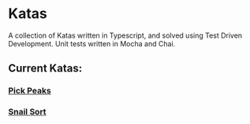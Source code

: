 # Katas

A collection of Katas written in Typescript, and solved using Test Driven Development. Unit tests written in Mocha and Chai.

## Current Katas:

### [Pick Peaks](src/katas/pickPeaks.ts)

### [Snail Sort](src/katas/snailSort.ts)
